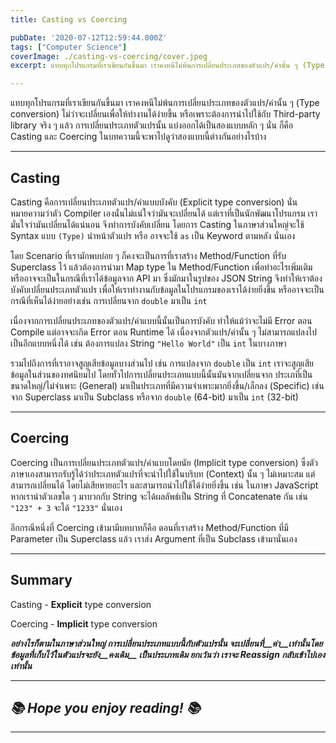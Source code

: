 ```yaml
---
title: Casting vs Coercing

pubDate: '2020-07-12T12:59:44.000Z'
tags: ["Computer Science"]
coverImage: ./casting-vs-coercing/cover.jpeg
excerpt: แทบทุกโปรแกรมที่เราเขียนกันขึ้นมา เราคงหนีไม่พ้นการเปลี่ยนประเภทของตัวแปร/ค่านั้น ๆ (Type conversion) ไม่ว่าจะเปลี่ยนเพื่อให้ทำงานได้ง่ายขึ้น หรือเพราะต้องการนำไปใช้กับ Third-party library จริง ๆ แล้ว การเปลี่ยนประเภทตัวแปรนั้น แบ่งออกได้เป็นสองแบบหลัก ๆ นั่น ก็คือ Casting และ Coercing ในบทความนี้จะพาไปดูว่าสองแบบนี้ต่างกันอย่างไรบ้าง

---
```


แทบทุกโปรแกรมที่เราเขียนกันขึ้นมา เราคงหนีไม่พ้นการเปลี่ยนประเภทของตัวแปร/ค่านั้น ๆ (Type conversion) ไม่ว่าจะเปลี่ยนเพื่อให้ทำงานได้ง่ายขึ้น หรือเพราะต้องการนำไปใช้กับ Third-party library จริง ๆ แล้ว การเปลี่ยนประเภทตัวแปรนั้น แบ่งออกได้เป็นสองแบบหลัก ๆ นั่น ก็คือ Casting และ Coercing ในบทความนี้จะพาไปดูว่าสองแบบนี้ต่างกันอย่างไรบ้าง

---

## Casting

Casting คือการเปลี่ยนประเภทตัวแปร/ค่าแบบบังคับ (Explicit type conversion) นั่นหมายความว่าตัว Compiler เองนั่นไม่แน่ใจว่ามันจะเปลี่ยนได้ แต่เราที่เป็นนักพัฒนาโปรแกรม เรามั่นใจว่ามันเปลี่ยนได้แน่นอน จึงทำการบังคับเปลี่ยน โดยการ Casting ในภาษาส่วนใหญ่จะใช้ Syntax แบบ `(Type)` นำหน้าตัวแปร หรือ อาจจะใช้ `as` เป็น Keyword ตามหลัง นั่นเอง 

โดย Scenario ที่เรามักพบบ่อย ๆ ก็คงจะเป็นการที่เราสร้าง Method/Function ที่รับ Superclass ไว้ แล้วต้องการนำมา Map type ใน Method/Function เพื่อทำอะไรเพิ่มเติม หรืออาจจะเป็นในกรณีที่เราได้ข้อมูลจาก API มา ซึ่งมักมาในรูปของ JSON String จึงทำให้เราต้องบังคับเปลี่ยนประเภทตัวแปร เพื่อให้เราทำงานกับข้อมูลในโปรแกรมของเราได้ง่ายยิ่งขึ้น หรืออาจจะเป็นกรณีที่เห็นได้ง่ายอย่างเช่น การเปลี่ยนจาก `double` มาเป็น `int`

เนื่องจากการเปลี่ยนประเภทของตัวแปร/ค่าแบบนี้นั้นเป็นการบังคับ ทำให้แม้ว่าจะไม่มี Error ตอน Compile แต่อาจจะเกิด Error ตอน Runtime ได้ เนื่องจากตัวแปร/ค่านั้น ๆ ไม่สามารถแปลงไปเป็นอีกแบบหนึ่งได้ เช่น ต้องการแปลง String `"Hello World"` เป็น `int` ในบางภาษา

รวมไปถึงการที่เราอาจสูญเสียข้อมูลบางส่วนไป เช่น การแปลงจาก `double` เป็น `int` เราจะสูญเสียข้อมูลในส่วนของทศนิยมไป โดยทั่วไปการเปลี่ยนประเภทแบบนี้นั้นมันจากเปลี่ยนจาก ประเภที่เป็นขนาดใหญ่/ไม่จำเพาะ (General) มาเป็นประเภทที่มีความจำเพาะมากยิ่งขึ้น/เล็กลง (Specific) เช่น จาก Superclass มาเป็น Subclass หรือจาก `double` (64-bit) มาเป็น `int` (32-bit)

---

## Coercing

Coercing เป็นการเปลี่ยนประเภทตัวแปร/ค่าแบบโดยนัย (Implicit type conversion) ซึ่งตัวภาษาเองสามารถรับรู้ได้ว่าประเภทตัวแปรที่จะนำไปใช้ในบริบท (Context) นั้น ๆ ไม่เหมาะสม แต่สามารถเปลี่ยนได้ โดยไม่เสียหายอะไร และสามารถนำไปใช้ได้ง่ายยิ่งขึ้น เช่น ในภาษา JavaScript หากเรานำตัวเลขใด ๆ มาบวกกับ String จะได้ผลลัพธ์เป็น String ที่ Concatenate กัน เช่น `"123" + 3` จะได้ `"1233"` นั่นเอง

อีกกรณีหนึ่งที่ Coercing เข้ามามีบทบาทก็คือ ตอนที่เราสร้าง Method/Function ที่มี Parameter เป็น Superclass แล้ว เราส่ง Argument ที่เป็น Subclass เข้ามานั่นเอง

---

## Summary

Casting - **Explicit** type conversion

Coercing - **Implicit** type conversion

***อย่างไรก็ตามในภาษาส่วนใหญ่ การเปลี่ยนประเภทแบบนี้กับตัวแปรนั้น จะเปลี่ยนที่__ค่า__เท่านั้น​​โดยข้อมูลที่เก็บไว้ในตัวแปรจะยัง__คงเดิม__ เป็นประเภทเดิม ยกเว้นว่า เราจะ Reassign กลับเข้าไปเองเท่านั้น***

---

## *📚 Hope you enjoy reading! 📚*

---
